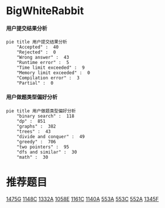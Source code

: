 # BigWhiteRabbit

<!-- tabs:start -->



#### **用户提交结果分析**

```mermaid
pie title 用户提交结果分析
    "Accepted" :  40
    "Rejected" :  0
    "Wrong answer" :  43
    "Runtime error" :  5
    "Time limit exceeded" :  9
    "Memory limit exceeded" :  0
    "Compilation error" :  3
    "Partial" :  0
```

#### **用户做题类型偏好分析**

```mermaid
pie title 用户做题类型偏好分析
    "binary search" :  118
    "dp" :  851
    "graphs" :  382
    "trees" :  43
    "divide and conquer" :  49
    "greedy" :  706
    "two pointers" :  95
    "dfs and similar" :  30
    "math" :  30
```



<!-- tabs:end -->
# 推荐题目
[1475G](https://codeforces.com/contest/1475/problem/G)
[1148C](https://codeforces.com/contest/1148/problem/C)
[1332A](https://codeforces.com/contest/1332/problem/A)
[1058E](https://codeforces.com/contest/1058/problem/E)
[1161C](https://codeforces.com/contest/1161/problem/C)
[1140A](https://codeforces.com/contest/1140/problem/A)
[553A](https://codeforces.com/contest/553/problem/A)
[553C](https://codeforces.com/contest/553/problem/C)
[552A](https://codeforces.com/contest/552/problem/A)
[1345F](https://codeforces.com/contest/1345/problem/F)
